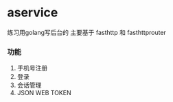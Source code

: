 # aservice
练习用golang写后台的
主要基于 fasthttp 和 fasthttprouter

### 功能
1. 手机号注册
2. 登录
3. 会话管理
4. JSON WEB TOKEN
